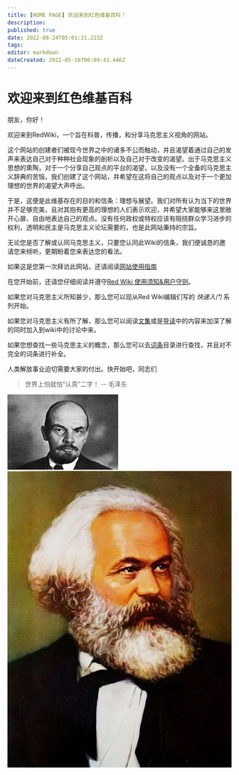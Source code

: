 ```yaml
---
title: [HOME PAGE] 欢迎来到红色维基百科！
description: 
published: true
date: 2022-08-24T05:01:21.223Z
tags: 
editor: markdown
dateCreated: 2022-05-16T06:09:43.446Z
---
```


# 欢迎来到红色维基百科

朋友，你好！

欢迎来到RedWiki，一个旨在科普，传播，和分享马克思主义视角的网站。

这个网站的创建者们被现今世界之中的诸多不公而触动，并且渴望着通过自己的发声来表达自己对于种种社会现象的剖析以及自己对于改变的渴望。出于马克思主义思想的熏陶，对于一个分享自己观点的平台的渴望，以及没有一个全备的马克思主义辞典的苦恼，我们创建了这个网站，并希望在这将自己的观点以及对于一个更加理想的世界的渴望大声呼出。

于是，这便是此维基存在的目的和信条：理想与展望。我们对所有认为当下的世界并不足够完美，且对其抱有更高的理想的人们表示欢迎，并希望大家能够来这里敞开心扉、自由地表达自己的观点。没有任何政权或特权应该有阻挠群众学习进步的权利，透明和民主是马克思主义论坛需要的，也是此网站秉持的宗旨。

无论您是否了解或认同马克思主义，只要您认同此Wiki的信条，我们便诚恳的邀请您来倾听，更期盼着您来表达您的看法。

如果这是您第一次拜访此网站，还请阅读[网站使用指南](/zh/站务/使用指南)

在您开始前，还请您仔细阅读并遵守[Red Wiki 使用须知&用户守则](https://wikired.xyz/zh/%E7%AB%99%E5%8A%A1/%E9%A1%BB%E7%9F%A5)。

如果您对马克思主义所知甚少，那么您可以现从Red Wiki编辑们写的 *快速入门* 系列开始。

如果您对马克思主义有所了解，那么您可以阅读[文集](https://wikired.xyz/zh/%E6%96%87%E9%9B%86/new-page)或是[导读](https://wikired.xyz/zh/%E5%AF%BC%E8%AF%BB/%E5%9B%BD%E5%AE%B6%E4%B8%8E%E9%9D%A9%E5%91%BD/%E7%AC%AC%E4%B8%80%E7%AB%A0)中的内容来加深了解的同时加入到wiki中的讨论中来。

如果您想查找一些马克思主义的概念，那么您可以去[词条](https://wikired.xyz/zh/%E8%AF%8D%E6%9D%A1/%E4%BF%AE%E6%AD%A3%E4%B8%BB%E4%B9%89)目录进行查找，并且对不完全的词条进行补全。

人类解放事业迫切需要大家的付出。快开始吧，同志们

>世界上怕就怕“认真”二字！ -- 毛泽东

![f03e9b4b226545b65ba305e00c979e38.jpeg](/f03e9b4b226545b65ba305e00c979e38.jpeg)
![680e94c2d6c16c135da37a3c61bb98cf.jpeg](/680e94c2d6c16c135da37a3c61bb98cf.jpeg)
